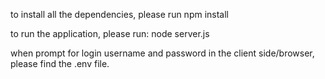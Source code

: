 to install all the dependencies, please run
npm install

to run the application, please run:
node server.js

when prompt for login username and password in the client side/browser, please find the .env file.